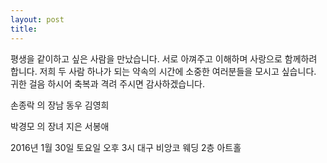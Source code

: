 ```yaml
---
layout: post
title: 
---
```


평생을 같이하고 싶은 사람을 만났습니다.
서로 아껴주고 이해하며 사랑으로 함께하려 합니다.
저희 두 사람 하나가 되는 약속의 시간에
소중한 여러분들을 모시고 싶습니다.
귀한 걸음 하시어 축복과 격려 주시면 감사하겠습니다.

손종락
            의 장남  동우
김영희


박경모
            의 장녀  지은
서봉애


2016년 1월 30일 토요일 오후 3시
대구 비앙코 웨딩 2층 아트홀


